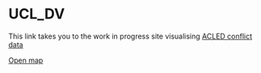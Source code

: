 # UCL_DV

This link takes you to the work in progress site visualising [ACLED conflict data](http://acleddata.com)

[Open map](dv_index.html)
